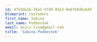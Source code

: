 ```yaml
---
id: 475dde1b-36a1-4749-83e3-0e6f69dbab45
blueprint: customers
first_name: Sabina
last_name: Podbevšek
email: bojci.tina@gmail.com
title: 'Sabina Podbevšek'
---
```


